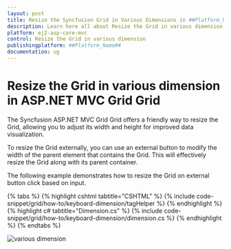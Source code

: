 ```yaml
---
layout: post
title: Resize the Syncfusion Grid in Various Dimensions in ##Platform_Name## Grid Component
description: Learn here all about Resize the Grid in various dimension in Syncfusion ##Platform_Name## Grid component of Syncfusion Essential JS 2 and more.
platform: ej2-asp-core-mvc
control: Resize the Grid in various dimension
publishingplatform: ##Platform_Name##
documentation: ug
---
```


# Resize the Grid in various dimension in ASP.NET MVC Grid Grid

The Syncfusion ASP.NET MVC Grid Grid offers a friendly way to resize the Grid, allowing you to adjust its width and height for improved data visualization.

To resize the Grid externally, you can use an external button to modify the width of the parent element that contains the Grid. This will effectively resize the Grid along with its parent container.

The following example demonstrates how to resize the Grid on external button click based on input. 

{% tabs %}
{% highlight cshtml tabtitle="CSHTML" %}
{% include code-snippet/grid/how-to/keyboard-dimension/tagHelper %}
{% endhighlight %}
{% highlight c# tabtitle="Dimension.cs" %}
{% include code-snippet/grid/how-to/keyboard-dimension/dimension.cs %}
{% endhighlight %}
{% endtabs %}

![various dimension](images/how-to-dimension.png)